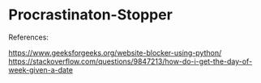 # Procrastinaton-Stopper

References:

https://www.geeksforgeeks.org/website-blocker-using-python/
https://stackoverflow.com/questions/9847213/how-do-i-get-the-day-of-week-given-a-date
